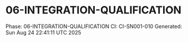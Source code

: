 # 06-INTEGRATION-QUALIFICATION
Phase: 06-INTEGRATION-QUALIFICATION
CI: CI-SN001-010
Generated: Sun Aug 24 22:41:11 UTC 2025
